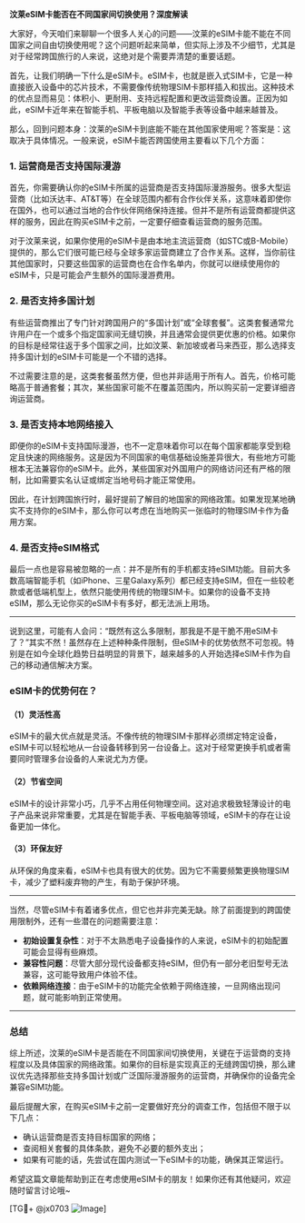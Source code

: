 **汶莱eSIM卡能否在不同国家间切换使用？深度解读**

大家好，今天咱们来聊聊一个很多人关心的问题——汶莱的eSIM卡能不能在不同国家之间自由切换使用呢？这个问题听起来简单，但实际上涉及不少细节，尤其是对于经常跨国旅行的人来说，这绝对是个需要弄清楚的重要话题。

首先，让我们明确一下什么是eSIM卡。eSIM卡，也就是嵌入式SIM卡，它是一种直接嵌入设备中的芯片技术，不需要像传统物理SIM卡那样插入和拔出。这种技术的优点显而易见：体积小、更耐用、支持远程配置和更改运营商设置。正因为如此，eSIM卡近年来在智能手机、平板电脑以及智能手表等设备中越来越普及。

那么，回到问题本身：汶莱的eSIM卡到底能不能在其他国家使用呢？答案是：这取决于具体情况。一般来说，eSIM卡能否跨国使用主要看以下几个方面：

### 1. **运营商是否支持国际漫游**
   首先，你需要确认你的eSIM卡所属的运营商是否支持国际漫游服务。很多大型运营商（比如沃达丰、AT&T等）在全球范围内都有合作伙伴关系，这意味着即使你在国外，也可以通过当地的合作伙伴网络保持连接。但并不是所有运营商都提供这样的服务，因此在购买eSIM卡之前，一定要仔细查看运营商的服务范围。

   对于汶莱来说，如果你使用的eSIM卡是由本地主流运营商（如STC或B-Mobile）提供的，那么它们很可能已经与全球多家运营商建立了合作关系。这样，当你前往其他国家时，只要这些国家的运营商也在合作名单内，你就可以继续使用你的eSIM卡，只是可能会产生额外的国际漫游费用。

### 2. **是否支持多国计划**
   有些运营商推出了专门针对跨国用户的“多国计划”或“全球套餐”。这类套餐通常允许用户在一个或多个指定国家间无缝切换，并且通常会提供更优惠的价格。如果你的目标是经常往返于多个国家之间，比如汶莱、新加坡或者马来西亚，那么选择支持多国计划的eSIM卡可能是一个不错的选择。

   不过需要注意的是，这类套餐虽然方便，但也并非适用于所有人。首先，价格可能略高于普通套餐；其次，某些国家可能不在覆盖范围内，所以购买前一定要详细咨询运营商。

### 3. **是否支持本地网络接入**
   即便你的eSIM卡支持国际漫游，也不一定意味着你可以在每个国家都能享受到稳定且快速的网络服务。这是因为不同国家的电信基础设施差异很大，有些地方可能根本无法兼容你的eSIM卡。此外，某些国家对外国用户的网络访问还有严格的限制，比如需要实名认证或绑定当地号码才能正常使用。

   因此，在计划跨国旅行时，最好提前了解目的地国家的网络政策。如果发现某地确实不支持你的eSIM卡，那么你可以考虑在当地购买一张临时的物理SIM卡作为备用方案。

### 4. **是否支持eSIM格式**
   最后一点也是容易被忽略的一点：并不是所有的手机都支持eSIM功能。目前大多数高端智能手机（如iPhone、三星Galaxy系列）都已经支持eSIM，但在一些较老款或者低端机型上，依然只能使用传统的物理SIM卡。如果你的设备不支持eSIM，那么无论你买的eSIM卡有多好，都无法派上用场。

---

说到这里，可能有人会问：“既然有这么多限制，那我是不是干脆不用eSIM卡了？”其实不然！虽然存在上述种种条件限制，但eSIM卡的优势依然不可忽视。特别是在如今全球化趋势日益明显的背景下，越来越多的人开始选择eSIM卡作为自己的移动通信解决方案。

### eSIM卡的优势何在？

#### （1）**灵活性高**
   eSIM卡的最大优点就是灵活。不像传统的物理SIM卡那样必须绑定特定设备，eSIM卡可以轻松地从一台设备转移到另一台设备上。这对于经常更换手机或者需要同时管理多台设备的人来说尤为方便。

#### （2）**节省空间**
   eSIM卡的设计非常小巧，几乎不占用任何物理空间。这对追求极致轻薄设计的电子产品来说非常重要，尤其是在智能手表、平板电脑等领域，eSIM卡的存在让设备更加一体化。

#### （3）**环保友好**
   从环保的角度来看，eSIM卡也具有很大的优势。因为它不需要频繁更换物理SIM卡，减少了塑料废弃物的产生，有助于保护环境。

---

当然，尽管eSIM卡有着诸多优点，但它也并非完美无缺。除了前面提到的跨国使用限制外，还有一些潜在的问题需要注意：

- **初始设置复杂性**：对于不太熟悉电子设备操作的人来说，eSIM卡的初始配置可能会显得有些麻烦。
- **兼容性问题**：尽管大部分现代设备都支持eSIM，但仍有一部分老旧型号无法兼容，这可能导致用户体验不佳。
- **依赖网络连接**：由于eSIM卡的功能完全依赖于网络连接，一旦网络出现问题，就可能影响到正常使用。

---

### 总结

综上所述，汶莱的eSIM卡是否能在不同国家间切换使用，关键在于运营商的支持程度以及具体国家的网络政策。如果你的目标是实现真正的无缝跨国切换，那么建议优先选择那些支持多国计划或广泛国际漫游服务的运营商，并确保你的设备完全兼容eSIM功能。

最后提醒大家，在购买eSIM卡之前一定要做好充分的调查工作，包括但不限于以下几点：
- 确认运营商是否支持目标国家的网络；
- 查阅相关套餐的具体条款，避免不必要的额外支出；
- 如果有可能的话，先尝试在国内测试一下eSIM卡的功能，确保其正常运行。

希望这篇文章能帮助到正在考虑使用eSIM卡的朋友！如果你还有其他疑问，欢迎随时留言讨论哦~

[TG💪+ @jx0703 ![Image](https://github.com/user-attachments/assets/dbca1d08-cadb-493c-b0ec-ad6f7a83f270)]